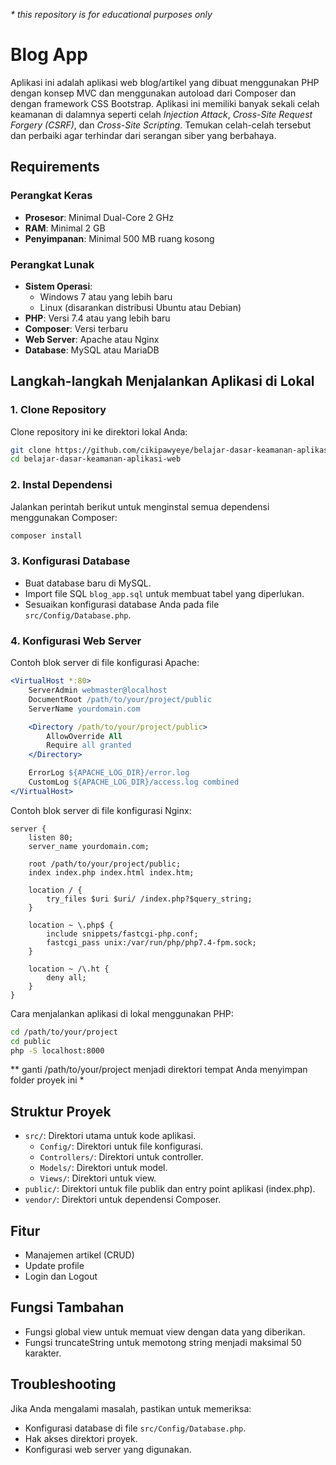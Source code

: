 *\* this repository is for educational purposes only* 

# Blog App

Aplikasi ini adalah aplikasi web blog/artikel yang dibuat menggunakan PHP dengan konsep MVC dan menggunakan autoload dari Composer dan dengan framework CSS Bootstrap. Aplikasi ini memiliki banyak sekali celah keamanan di dalamnya seperti celah *Injection Attack*, *Cross-Site Request Forgery (CSRF)*, dan *Cross-Site Scripting*. Temukan celah-celah tersebut dan perbaiki agar terhindar dari serangan siber yang berbahaya.

## Requirements

### Perangkat Keras

- **Prosesor**: Minimal Dual-Core 2 GHz
- **RAM**: Minimal 2 GB
- **Penyimpanan**: Minimal 500 MB ruang kosong

### Perangkat Lunak

- **Sistem Operasi**:
  - Windows 7 atau yang lebih baru
  - Linux (disarankan distribusi Ubuntu atau Debian)
- **PHP**: Versi 7.4 atau yang lebih baru
- **Composer**: Versi terbaru
- **Web Server**: Apache atau Nginx
- **Database**: MySQL atau MariaDB

## Langkah-langkah Menjalankan Aplikasi di Lokal

### 1. Clone Repository

Clone repository ini ke direktori lokal Anda:

```bash
git clone https://github.com/cikipawyeye/belajar-dasar-keamanan-aplikasi-web.git
cd belajar-dasar-keamanan-aplikasi-web
```

### 2. Instal Dependensi

Jalankan perintah berikut untuk menginstal semua dependensi menggunakan Composer:

```bash
composer install
```

### 3. Konfigurasi Database

- Buat database baru di MySQL.
- Import file SQL `blog_app.sql` untuk membuat tabel yang diperlukan.
- Sesuaikan konfigurasi database Anda pada file `src/Config/Database.php`.

### 4. Konfigurasi Web Server

Contoh blok server di file konfigurasi Apache:

```apache
<VirtualHost *:80>
    ServerAdmin webmaster@localhost
    DocumentRoot /path/to/your/project/public
    ServerName yourdomain.com

    <Directory /path/to/your/project/public>
        AllowOverride All
        Require all granted
    </Directory>

    ErrorLog ${APACHE_LOG_DIR}/error.log
    CustomLog ${APACHE_LOG_DIR}/access.log combined
</VirtualHost>
```

Contoh blok server di file konfigurasi Nginx:

```nginx
server {
    listen 80;
    server_name yourdomain.com;

    root /path/to/your/project/public;
    index index.php index.html index.htm;

    location / {
        try_files $uri $uri/ /index.php?$query_string;
    }

    location ~ \.php$ {
        include snippets/fastcgi-php.conf;
        fastcgi_pass unix:/var/run/php/php7.4-fpm.sock;
    }

    location ~ /\.ht {
        deny all;
    }
}
```

Cara menjalankan aplikasi di lokal menggunakan PHP:
```bash
cd /path/to/your/project
cd public
php -S localhost:8000
```
*\* ganti /path/to/your/project menjadi direktori tempat Anda menyimpan folder proyek ini * 

## Struktur Proyek

- `src/`: Direktori utama untuk kode aplikasi.
  - `Config/`: Direktori untuk file konfigurasi.
  - `Controllers/`: Direktori untuk controller.
  - `Models/`: Direktori untuk model.
  - `Views/`: Direktori untuk view.
- `public/`: Direktori untuk file publik dan entry point aplikasi (index.php).
- `vendor/`: Direktori untuk dependensi Composer.

## Fitur

- Manajemen artikel (CRUD)
- Update profile
- Login dan Logout

## Fungsi Tambahan

- Fungsi global view untuk memuat view dengan data yang diberikan.
- Fungsi truncateString untuk memotong string menjadi maksimal 50 karakter.

## Troubleshooting

Jika Anda mengalami masalah, pastikan untuk memeriksa:

- Konfigurasi database di file `src/Config/Database.php`.
- Hak akses direktori proyek.
- Konfigurasi web server yang digunakan.
